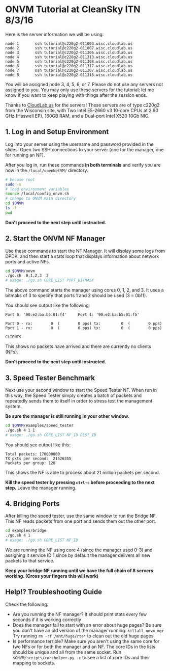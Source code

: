 
# ONVM Tutorial at CleanSky ITN 8/3/16

Here is the server information we will be using:
```
node 1       ssh tutorial@c220g2-011003.wisc.cloudlab.us
node 2       ssh tutorial@c220g2-011007.wisc.cloudlab.us
node 3       ssh tutorial@c220g2-011306.wisc.cloudlab.us
node 4       ssh tutorial@c220g2-011313.wisc.cloudlab.us
node 5       ssh tutorial@c220g2-011308.wisc.cloudlab.us
node 6       ssh tutorial@c220g2-011317.wisc.cloudlab.us
node 7       ssh tutorial@c220g2-011307.wisc.cloudlab.us
node 8       ssh tutorial@c220g2-011315.wisc.cloudlab.us
```
You will be assigned node 3, 4, 5, 6, or 7.  Please do not use any servers not assigned to you. You may only use these servers for the tutorial; let me know if you want to keep playing with things after the session ends.

Thanks to [CloudLab.us](http://cloudlab.us) for the servers! These servers are of type c220g2 from the Wisconsin site, with Two Intel E5-2660 v3 10-core CPUs at 2.60 GHz (Haswell EP), 160GB RAM, and a Dual-port Intel X520 10Gb NIC.

## 1. Log in and Setup Environment

Log into your server using the username and password provided in the slides. Open two SSH connections to your server (one for the manager, one for running an NF).

After you log in, run these commands **in both terminals** and verify you are now in the `/local/openNetVM/` directory.
```bash
# become root
sudo -s
# load environment variables
source /local/config_onvm.sh
# change to ONVM main directory
cd $ONVM
ls -l
pwd
```

**Don't proceed to the next step until instructed.**

## 2. Start the ONVM NF Manager

Use these commands to start the NF Manager. It will display some logs from DPDK, and then start a stats loop that displays information about network ports and active NFs.

```bash
cd $ONVM/onvm
./go.sh  0,1,2,3  3
# usage: ./go.sh CORE_LIST PORT_BITMASK
```
The above command starts the manager using cores 0, 1, 2, and 3. It uses a bitmaks of 3 to specify that ports 1 and 2 should be used (3 = 0b11).

You should see output like the following:
```
Port 0: '90:e2:ba:b5:01:f4'     Port 1: '90:e2:ba:b5:01:f5'

Port 0 - rx:        0  (        0 pps) tx:         0  (        0 pps)
Port 1 - rx:        0  (        0 pps) tx:         0  (        0 pps)

CLIENTS
```
This shows no packets have arrived and there are currently no clients (NFs).

**Don't proceed to the next step until instructed.**

## 3. Speed Tester Benchmark
Next use your second window to start the Speed Tester NF.  When run in this way, the Speed Tester simply creates a batch of packets and repeatedly sends them to itself in order to stress test the management system.

**Be sure the manager is still running in your other window.**

```bash
cd $ONVM/examples/speed_tester
./go.sh 4 1 1
# usage: ./go.sh CORE_LIST NF_ID DEST_ID
```

You should see output like this:
```
Total packets: 170000000
TX pkts per second:  21526355
Packets per group: 128
```
This shows the NF is able to process about 21 million packets per second.

**Kill the speed tester by pressing `ctrl-c` before proceeding to the next step.**  Leave the manager running.

## 4. Bridging Ports
After killing the speed tester, use the same window to run the Bridge NF.  This NF reads packets from one port and sends them out the other port.

```bash
cd examples/bridge
./go.sh 4 1
# usage: ./go.sh CORE_LIST NF_ID
```
We are running the NF using core 4 (since the manager used 0-3) and assigning it service ID 1 since by default the manager delivers all new packets to that service.

**Keep your bridge NF running until we have the full chain of 8 servers working.  (Cross your fingers this will work)**

## Help!? Troubleshooting Guide
Check the following:
  - Are you running the NF manager?  It should print stats every few seconds if it is working correctly
  - Does the manager fail to start with an error about huge pages? Be sure you don't have an old version of the manager running: `killall onvm_mgr` Try running `rm -rf /mnt/huge/rte*` to clean out the old huge pages.
  - Is performance terrible?  Make sure you aren't using the same core for two NFs or for both the manager and an NF.  The core IDs in the lists should be unique and all from the same socket.  Run `$ONVM/scripts/corehelper.py -c` to see a list of core IDs and their mapping to sockets.
